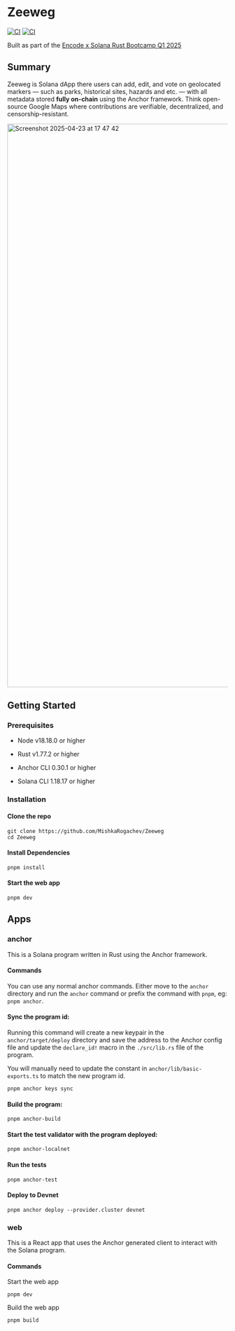 # Zeeweg

[![CI](https://github.com/MishkaRogachev/Zeeweg/actions/workflows/test-anchor.yml/badge.svg)](https://github.com/MishkaRogachev/Zeeweg/actions)
[![CI](https://github.com/MishkaRogachev/Zeeweg/actions/workflows/test-web.yml/badge.svg)](https://github.com/MishkaRogachev/Zeeweg/actions)

Built as part of the [Encode x Solana Rust Bootcamp Q1 2025](https://www.encode.club/solana-rust-bootcamp) 

## Summary

Zeeweg is Solana dApp there users can add, edit, and vote on geolocated markers — such as parks, historical sites, hazards and etc. — with all metadata stored **fully on-chain** using the Anchor framework.
Think open-source Google Maps where contributions are verifiable, decentralized, and censorship-resistant.

<img width="1287" alt="Screenshot 2025-04-23 at 17 47 42" src="https://github.com/user-attachments/assets/cfa3e150-f044-4a57-930d-c7d8d1ad95ac" />


## Getting Started

### Prerequisites

- Node v18.18.0 or higher

- Rust v1.77.2 or higher
- Anchor CLI 0.30.1 or higher
- Solana CLI 1.18.17 or higher

### Installation

#### Clone the repo

```shell
git clone https://github.com/MishkaRogachev/Zeeweg
cd Zeeweg
```

#### Install Dependencies

```shell
pnpm install
```

#### Start the web app

```
pnpm dev
```

## Apps

### anchor

This is a Solana program written in Rust using the Anchor framework.

#### Commands

You can use any normal anchor commands. Either move to the `anchor` directory and run the `anchor` command or prefix the
command with `pnpm`, eg: `pnpm anchor`.

#### Sync the program id:

Running this command will create a new keypair in the `anchor/target/deploy` directory and save the address to the
Anchor config file and update the `declare_id!` macro in the `./src/lib.rs` file of the program.

You will manually need to update the constant in `anchor/lib/basic-exports.ts` to match the new program id.

```shell
pnpm anchor keys sync
```

#### Build the program:

```shell
pnpm anchor-build
```

#### Start the test validator with the program deployed:

```shell
pnpm anchor-localnet
```

#### Run the tests

```shell
pnpm anchor-test
```

#### Deploy to Devnet

```shell
pnpm anchor deploy --provider.cluster devnet
```

### web

This is a React app that uses the Anchor generated client to interact with the Solana program.

#### Commands

Start the web app

```shell
pnpm dev
```

Build the web app

```shell
pnpm build
```

